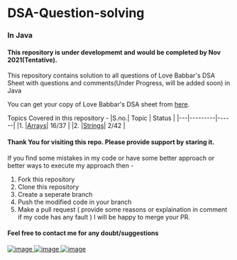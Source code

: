 # DSA-Question-solving
### In Java
#### This repository is under developmemt and would be completed by Nov 2021(Tentative).
This repository contains solution to all questions of Love Babbar's DSA Sheet with questions and comments(Under Progress, will be added soon) in Java

You can get your copy of Love Babbar's DSA sheet from [here](https://docs.google.com/spreadsheets/d/1vpCqP2xyKXSRLttR3TFha06efWvgoZbs/edit?usp=sharing&ouid=108314621493978613504&rtpof=true&sd=true).

Topics Covered in this repository - 
|S.no.| Topic | Status |
|---|---------|------|
|1. |[Arrays](https://github.com/luvksahu/DSA-450-In-Java/tree/main/Array)| 16/37 |
|2. |[Strings](https://github.com/luvksahu/DSA-450-In-Java/tree/main/String)| 2/42 |



#### Thank You for visiting this repo. Please provide support by staring it.
If you find some mistakes in my code or have some better approach or better ways to execute my approach then -
1. Fork this repository
2. Clone this repository 
3. Create a seperate branch
4. Push the modified code in your branch 
5. Make a pull request ( provide some reasons or explaination in comment if my code has any fault ) I will be happy to merge your PR.
#### Feel free to contact me for any doubt/suggestions
[![image](https://user-images.githubusercontent.com/74068552/128004471-32cc18b7-4ce6-4faa-9536-410607433b08.png)
](lksahuji365@gmail.com)   [![image](https://user-images.githubusercontent.com/74068552/128004564-e85e171a-0869-4c1f-9451-eb49254e8ea9.png)
](https://www.linkedin.com/in/luv-sahu-182356200/)     [![image](https://user-images.githubusercontent.com/74068552/128004703-5babc26d-679a-43a0-8d6b-9e4146d8f65a.png)
](https://twitter.com/luv_k_sahu)

